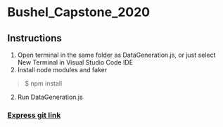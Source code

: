 # Bushel_Capstone_2020  
## Instructions  
1) Open terminal in the same folder as DataGeneration.js, or just select New Terminal in Visual Studio Code IDE   
2) Install node modules and faker  
> $ npm install  
2) Run DataGeneration.js  
### [Express git link](https://github.com/expressjs/express)


